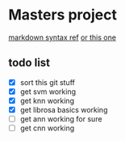 # Masters project

[markdown syntax ref](https://www.markdownguide.org/basic-syntax/)
[or this one](https://docs.github.com/en/get-started/writing-on-github/getting-started-with-writing-and-formatting-on-github/basic-writing-and-formatting-syntax)

## todo list
- [x] sort this git stuff
- [x] get svm working
- [x] get knn working
- [x] get librosa basics working
- [ ] get ann working for sure
- [ ] get cnn working
